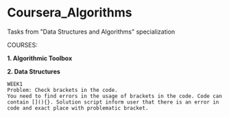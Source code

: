 # Coursera_Algorithms
Tasks from  "Data Structures and Algorithms" specialization

COURSES:

**1. Algorithmic Toolbox**

**2. Data Structures**
    
    WEEK1
	Problem: Check brackets in the code.
	You need to find errors in the usage of brackets in the code. Code can contain [](){}. Solution script inform user that there is an error in code and exact place with problematic bracket.
		
